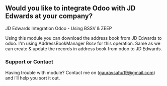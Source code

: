## Would you like to integrate Odoo with JD Edwards at your company?

JD Edwards Integration Odoo - Using BSSV & ZEEP

Using this module you can download the address book from JD Edwards to odoo. I'm using AddressBookManager Bssv for this operation.
Same as we can create & update the records in address book from odoo to JD Edwards.



### Support or Contact

Having trouble with module? 
Contact me on (gauravsahu19@gmail.com) and i’ll help you sort it out.
